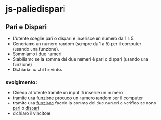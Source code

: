 # js-paliedispari

## Pari e Dispari
- L'utente sceglie pari o dispari e inserisce un numero da 1 a 5.
- Generiamo un numero random (sempre da 1 a 5) per il computer (usando una funzione).
- Sommiamo i due numeri
- Stabiliamo se la somma dei due numeri è pari o dispari (usando una funzione)
- Dichiariamo chi ha vinto.

### svolgimento:
- Chiedo all'utente tramite un input di inserire un numero
- tramite una <u>funzione</u> produco un numero random per il computer 
- tramite una <u>funzione</u> faccio la somma dei due numeri e verifico se nono <u>pari</u> o <u>dispari</u>
- dichiaro il vincitore